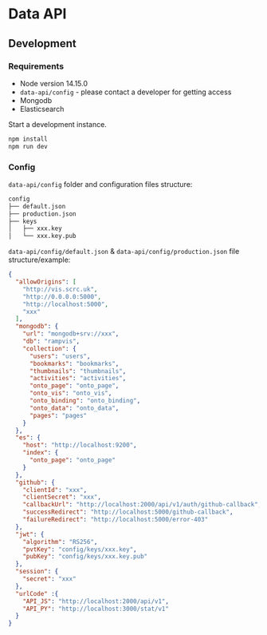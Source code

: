 
# Data API

## Development 

### Requirements

- Node version 14.15.0
- `data-api/config` - please contact a developer for getting access
- Mongodb
- Elasticsearch 

Start a development instance.

```bash
npm install
npm run dev
```

### Config

`data-api/config` folder and configuration files structure:

```bash
config
├── default.json
├── production.json
├── keys
│   ├── xxx.key            
│   └── xxx.key.pub

```

`data-api/config/default.json` & `data-api/config/production.json` file structure/example:

```json
{
  "allowOrigins": [
    "http://vis.scrc.uk",
    "http://0.0.0.0:5000",
    "http://localhost:5000",
    "xxx"
  ],
  "mongodb": {
    "url": "mongodb+srv://xxx",
    "db": "rampvis",
    "collection": {
      "users": "users",
      "bookmarks": "bookmarks",
      "thumbnails": "thumbnails",
      "activities": "activities",
      "onto_page": "onto_page",
      "onto_vis": "onto_vis",
      "onto_binding": "onto_binding",
      "onto_data": "onto_data",
      "pages": "pages"
    }
  },
  "es": {
    "host": "http://localhost:9200",
    "index": {
      "onto_page": "onto_page"
    }
  },
  "github": {
    "clientId": "xxx",
    "clientSecret": "xxx",
    "callbackUrl": "http://localhost:2000/api/v1/auth/github-callback",
    "successRedirect": "http://localhost:5000/github-callback",
    "failureRedirect": "http://localhost:5000/error-403"
  },
  "jwt": {
    "algorithm": "RS256",
    "pvtKey": "config/keys/xxx.key",
    "pubKey": "config/keys/xxx.key.pub"
  },
  "session": {
    "secret": "xxx"
  },
  "urlCode" :{
    "API_JS": "http://localhost:2000/api/v1",
    "API_PY": "http://localhost:3000/stat/v1"
  }
}
```
